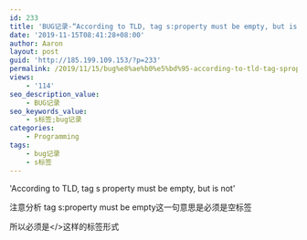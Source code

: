 ```yaml
---
id: 233
title: 'BUG记录-“According to TLD, tag s:property must be empty, but is not”'
date: '2019-11-15T08:41:28+08:00'
author: Aaron
layout: post
guid: 'http://185.199.109.153/?p=233'
permalink: /2019/11/15/bug%e8%ae%b0%e5%bd%95-according-to-tld-tag-sproperty-must-be-empty-but-is-not/
views:
    - '114'
seo_description_value:
    - BUG记录
seo_keywords_value:
    - s标签;bug记录
categories:
    - Programming
tags:
    - bug记录
    - s标签
---
```


'According to TLD, tag s property must be empty, but is not'

注意分析 tag s:property must be empty这一句意思是必须是空标签

所以必须是&lt;/&gt;这样的标签形式
